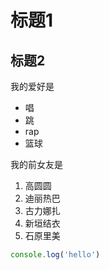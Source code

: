 # 标题1
## 标题2

我的爱好是

* 唱
* 跳
* rap
* 篮球

我的前女友是

1. 高圆圆
2. 迪丽热巴
3. 古力娜扎
4. 新垣结衣
5. 石原里美

```javascript
console.log('hello')
```